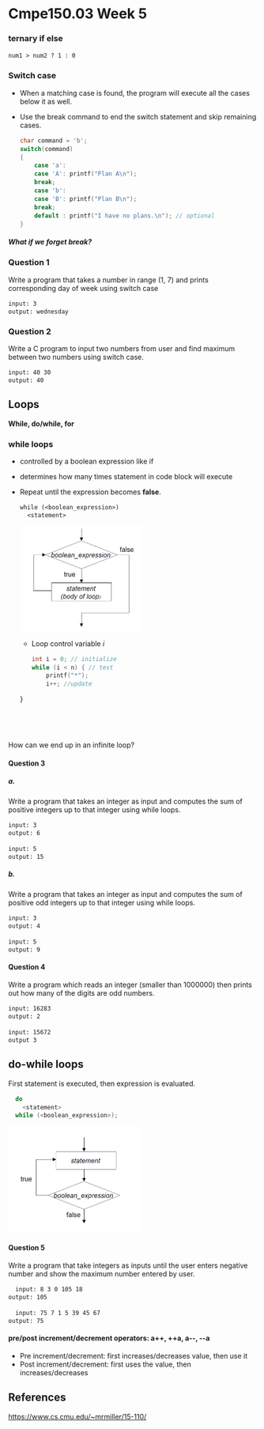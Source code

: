 # Cmpe150.03 Week 5

### ternary if else

```
num1 > num2 ? 1 : 0 
```

### Switch case

- When a matching case is found, the program will execute all the cases below it as well.

- Use the break command to end the switch statement and skip remaining cases.

  ```c
  char command = 'b';
  switch(command)
  {
      case 'a':
      case 'A': printf("Plan A\n");
      break;
      case 'b':
      case 'B': printf("Plan B\n");
      break;
      default : printf("I have no plans.\n"); // optional
  }
  ```

  

##### What if we forget *break*?

### Question 1

Write a program that takes a number in range (1, 7) and prints corresponding day of week using switch case

```
input: 3
output: wednesday
```

### Question 2

Write a C program to input two numbers from user and find maximum between two numbers using switch case.

```
input: 40 30
output: 40
```

## Loops

**While, do/while, for**

### while loops

* controlled by a boolean expression like if

* determines how many times statement in code block will execute

* Repeat until the expression becomes **false**.

  ```
  while (<boolean_expression>)
  	<statement>
  ```

  <img src="figures/1571759785622.png" alt="1571759785622" style="zoom:50%;" />

  

  * Loop control variable *i*
  
    ```c
    int i = 0; // initialize
    while (i < n) { // test
    	printf("*"); 
    	i++; //update
  }
    ```

  

  
How can we end up in an infinite loop?
  
#### Question 3
  
  ##### a.
  
  Write a program that takes an integer as input and computes the sum of positive integers up to that integer using while loops. 
  
  ```
  input: 3
output: 6
  
input: 5
  output: 15
```
  
  ##### b.
  
  Write a program that takes an integer as input and computes the sum of positive odd integers up to that integer using while loops. 
  
  ```
  input: 3
output: 4
  
input: 5
  output: 9
```
  
  #### Question 4
  
  Write a program which reads an integer (smaller than 1000000) then prints out how many of the digits are odd numbers.
  
  ``` 
  input: 16283 
output: 2
  
input: 15672
  output 3
```
  
  ## do-while loops
  
  First statement is executed, then expression is evaluated. 
  
```c
  do
	<statement>
  while (<boolean_expression>);
```
  
<img src="figures/1571760221894.png" alt="1571760221894" style="zoom:50%;" />
  

  
  
  
  #### Question 5
  
  Write a program that take integers as inputs until the user enters negative number and show the maximum number entered by user.
  
````
  input: 8 3 0 105 18
output: 105
  
  input: 75 7 1 5 39 45 67
output: 75
  ````

  #### pre/post increment/decrement operators: a++, ++a, a--, --a

  * Pre increment/decrement: first increases/decreases value, then use it
  * Post increment/decrement: first uses the value, then increases/decreases
  
  ## References
  
https://www.cs.cmu.edu/~mrmiller/15-110/